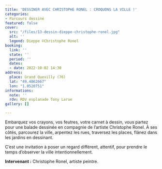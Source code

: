 ```yaml
---
title: 'DESSINER AVEC CHRISTOPHE RONEL : CROQUONS LA VILLE !'
categories:
- Parcours dessiné
featured: false
cover:
  src: "/files/13-dessin-dieppe-christophe-ronel.jpg"
  alt: ''
  legend: Dieppe ©Christophe Ronel
booking:
  link: ''
  state: ''
  period: ''
  dates:
  - date: 2022-10-02 14:30
address:
  place: Grand Quevilly (76)
  lat: "49.4062667"
  lon: "1.0520751"
informations:
  note: ''
  rdv: RDV esplanade Tony Larue
gallery: []

---
```

Embarquez vos crayons, vos feutres, votre carnet à dessin, vous partez pour une balade dessinée en compagnie de l’artiste Christophe Ronel. À ses côtés, parcourez la ville, arpentez les rues, traversez les places, flânez dans les jardins en dessinant.

C’est une invitation à poser un regard différent, attentif, pour prendre le temps d’observer la ville intentionnellement.

**Intervenant :** Christophe Ronel, artiste peintre.